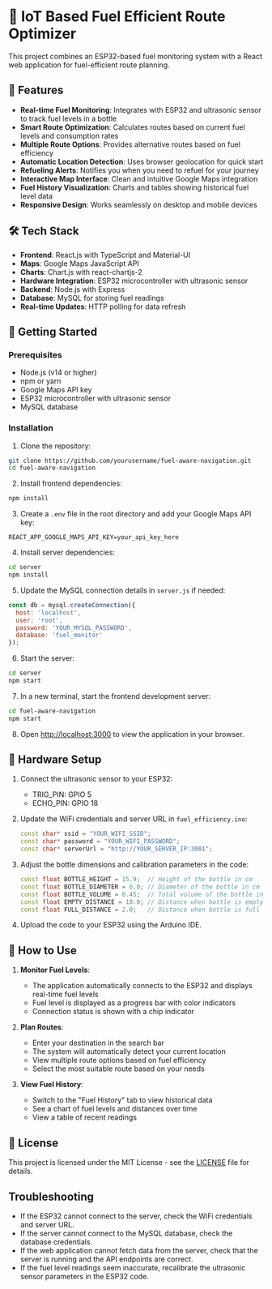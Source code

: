 # 🚗 IoT Based Fuel Efficient Route Optimizer

This project combines an ESP32-based fuel monitoring system with a React web application for fuel-efficient route planning.

## 🌟 Features

- **Real-time Fuel Monitoring**: Integrates with ESP32 and ultrasonic sensor to track fuel levels in a bottle
- **Smart Route Optimization**: Calculates routes based on current fuel levels and consumption rates
- **Multiple Route Options**: Provides alternative routes based on fuel efficiency
- **Automatic Location Detection**: Uses browser geolocation for quick start
- **Refueling Alerts**: Notifies you when you need to refuel for your journey
- **Interactive Map Interface**: Clean and intuitive Google Maps integration
- **Fuel History Visualization**: Charts and tables showing historical fuel level data
- **Responsive Design**: Works seamlessly on desktop and mobile devices

## 🛠️ Tech Stack

- **Frontend**: React.js with TypeScript and Material-UI
- **Maps**: Google Maps JavaScript API
- **Charts**: Chart.js with react-chartjs-2
- **Hardware Integration**: ESP32 microcontroller with ultrasonic sensor
- **Backend**: Node.js with Express
- **Database**: MySQL for storing fuel readings
- **Real-time Updates**: HTTP polling for data refresh

## 🚀 Getting Started

### Prerequisites

- Node.js (v14 or higher)
- npm or yarn
- Google Maps API key
- ESP32 microcontroller with ultrasonic sensor
- MySQL database

### Installation

1. Clone the repository:
```bash
git clone https://github.com/yourusername/fuel-aware-navigation.git
cd fuel-aware-navigation
```

2. Install frontend dependencies:
```bash
npm install
```

3. Create a `.env` file in the root directory and add your Google Maps API key:
```
REACT_APP_GOOGLE_MAPS_API_KEY=your_api_key_here
```

4. Install server dependencies:
```bash
cd server
npm install
```

5. Update the MySQL connection details in `server.js` if needed:
```javascript
const db = mysql.createConnection({
  host: 'localhost',
  user: 'root',
  password: 'YOUR_MYSQL_PASSWORD',
  database: 'fuel_monitor'
});
```

6. Start the server:
```bash
cd server
npm start
```

7. In a new terminal, start the frontend development server:
```bash
cd fuel-aware-navigation
npm start
```

8. Open [http://localhost:3000](http://localhost:3000) to view the application in your browser.

## 🔧 Hardware Setup

1. Connect the ultrasonic sensor to your ESP32:
   - TRIG_PIN: GPIO 5
   - ECHO_PIN: GPIO 18

2. Update the WiFi credentials and server URL in `fuel_efficiency.ino`:
   ```cpp
   const char* ssid = "YOUR_WIFI_SSID";
   const char* password = "YOUR_WIFI_PASSWORD";
   const char* serverUrl = "http://YOUR_SERVER_IP:3001";
   ```

3. Adjust the bottle dimensions and calibration parameters in the code:
   ```cpp
   const float BOTTLE_HEIGHT = 15.9;  // Height of the bottle in cm
   const float BOTTLE_DIAMETER = 6.0; // Diameter of the bottle in cm
   const float BOTTLE_VOLUME = 0.45;  // Total volume of the bottle in liters
   const float EMPTY_DISTANCE = 10.0; // Distance when bottle is empty (in cm)
   const float FULL_DISTANCE = 2.0;   // Distance when bottle is full (in cm)
   ```

4. Upload the code to your ESP32 using the Arduino IDE.

## 📱 How to Use

1. **Monitor Fuel Levels**:
   - The application automatically connects to the ESP32 and displays real-time fuel levels
   - Fuel level is displayed as a progress bar with color indicators
   - Connection status is shown with a chip indicator

2. **Plan Routes**:
   - Enter your destination in the search bar
   - The system will automatically detect your current location
   - View multiple route options based on fuel efficiency
   - Select the most suitable route based on your needs

3. **View Fuel History**:
   - Switch to the "Fuel History" tab to view historical data
   - See a chart of fuel levels and distances over time
   - View a table of recent readings

## 📝 License

This project is licensed under the MIT License - see the [LICENSE](LICENSE) file for details.


## Troubleshooting

- If the ESP32 cannot connect to the server, check the WiFi credentials and server URL.
- If the server cannot connect to the MySQL database, check the database credentials.
- If the web application cannot fetch data from the server, check that the server is running and the API endpoints are correct.
- If the fuel level readings seem inaccurate, recalibrate the ultrasonic sensor parameters in the ESP32 code.
